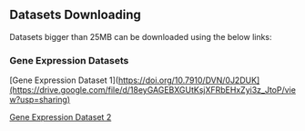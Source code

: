 ## Datasets Downloading
Datasets bigger than 25MB can be downloaded using the below links:

### Gene Expression Datasets

[Gene Expression Dataset 1](https://doi.org/10.7910/DVN/0J2DUK](https://drive.google.com/file/d/18eyGAGEBXGUtKsjXFRbEHxZyi3z_JtoP/view?usp=sharing)

[Gene Expression Dataset 2](https://doi.org/10.7910/DVN/QHEDVX)




